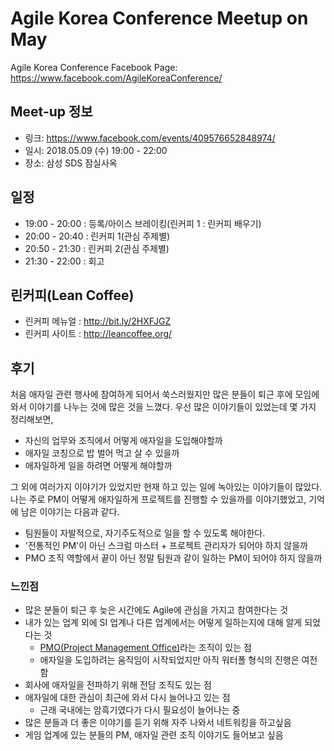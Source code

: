 # Agile Korea Conference Meetup on May

Agile Korea Conference Facebook Page: https://www.facebook.com/AgileKoreaConference/

## Meet-up 정보

- 링크: <https://www.facebook.com/events/409576652848974/>
- 일시: 2018.05.09 (수) 19:00 - 22:00
- 장소: 삼성 SDS 잠실사옥

## 일정

- 19:00 - 20:00 : 등록/아이스 브레이킹(린커피 1 : 린커피 배우기)
- 20:00 - 20:40 : 린커피 1(관심 주제별)
- 20:50 - 21:30 : 린커피 2(관심 주제별)
- 21:30 - 22:00 : 회고

## 린커피(Lean Coffee)

- 린커피 메뉴얼 : http://bit.ly/2HXFJGZ
- 린커피 사이트 : http://leancoffee.org/

## 후기

처음 애자일 관련 행사에 참여하게 되어서 쑥스러웠지만 많은 분들이 퇴근 후에 모임에 와서 이야기를 나누는 것에 많은 것을 느꼈다. 우선 많은 이야기들이 있었는데 몇 가지 정리해보면,

- 자신의 업무와 조직에서 어떻게 애자일을 도입해야할까
- 애자일 코칭으로 밥 벌어 먹고 살 수 있을까
- 애자일하게 일을 하려면 어떻게 해야할까

그 외에 여러가지 이야기가 있었지만 현재 하고 있는 일에 녹아있는 이야기들이 많았다.  
나는 주로 PM이 어떻게 애자일하게 프로젝트를 진행할 수 있을까를 이야기했었고, 기억에 남은 이야기는 다음과 같다.

- 팀원들이 자발적으로, 자기주도적으로 일을 할 수 있도록 해야한다.
- '전통적인 PM'이 아닌 스크럼 마스터 + 프로젝트 관리자가 되어야 하지 않을까
- PMO 조직 역할에서 끝이 아닌 정말 팀원과 같이 일하는 PM이 되어야 하지 않을까

### 느낀점

- 많은 분들이 퇴근 후 늦은 시간에도 Agile에 관심을 가지고 참여한다는 것
- 내가 있는 업계 외에 SI 업계나 다른 업계에서는 어떻게 일하는지에 대해 알게 되었다는 것
  - [PMO(Project Management Office)][1]라는 조직이 있는 점
  - 애자일을 도입하려는 움직임이 시작되었지만 아직 워터폴 형식의 진행은 여전함
- 회사에 애자일을 전파하기 위해 전담 조직도 있는 점
- 애자일에 대한 관심이 최근에 와서 다시 늘어나고 있는 점
  - 근래 국내에는 암흑기였다가 다시 필요성이 늘어나는 중
- 많은 분들과 더 좋은 이야기를 듣기 위해 자주 나와서 네트워킹을 하고싶음
- 게임 업계에 있는 분들의 PM, 애자일 관련 조직 이야기도 들어보고 싶음


[1]: https://ko.wikipedia.org/wiki/%ED%94%84%EB%A1%9C%EC%A0%9D%ED%8A%B8_%EA%B4%80%EB%A6%AC_%EC%A1%B0%EC%A7%81